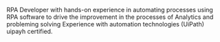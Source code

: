 RPA Developer with hands-on experience in automating processes using RPA software to drive the improvement in the processes of Analytics and probleming solving
Experience with automation technologies (UiPath)
uipayh certified.
